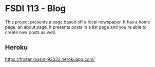 # FSDI 113 - Blog
This project presents a page based off a local newspaper. It has a home page, an about page, it presents posts in a list page and you're able to create new posts as well.

## Heroku
https://frozen-basin-93332.herokuapp.com/